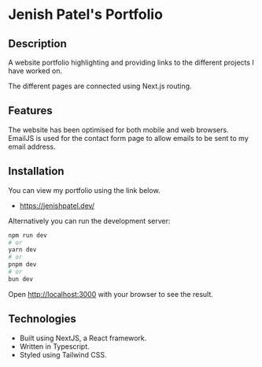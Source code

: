 # Jenish Patel's Portfolio

## Description 
A website portfolio highlighting and providing links to the different projects I have worked on. 

The different pages are connected using Next.js routing. 

## Features 
The website has been optimised for both mobile and web browsers. 
EmailJS is used for the contact form page to allow emails to be sent to my email address. 

## Installation
You can view my portfolio using the link below. 

- https://jenishpatel.dev/

Alternatively you can run the development server:

```bash
npm run dev
# or
yarn dev
# or
pnpm dev
# or
bun dev
```

Open [http://localhost:3000](http://localhost:3000) with your browser to see the result.

## Technologies
- Built using NextJS, a React framework.
- Written in Typescript.
- Styled using Tailwind CSS. 
